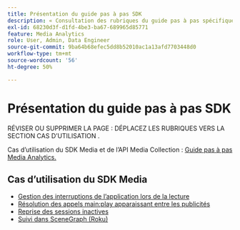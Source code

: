```yaml
---
title: Présentation du guide pas à pas SDK
description: « Consultation des rubriques du guide pas à pas spécifique au SDK »
exl-id: 68230d3f-d1fd-4be3-ba67-689965d85771
feature: Media Analytics
role: User, Admin, Data Engineer
source-git-commit: 9ba64b68efec5dd8b52010ac1a13afd7703448d0
workflow-type: tm+mt
source-wordcount: '56'
ht-degree: 50%

---
```


# Présentation du guide pas à pas SDK


RÉVISER OU SUPPRIMER LA PAGE : DÉPLACEZ LES RUBRIQUES VERS LA SECTION CAS D’UTILISATION .

Cas d’utilisation du SDK Media et de l’API Media Collection : [Guide pas à pas Media Analytics.](/help/use-cases/media-analytics-cookbook/media-analytics-cookbook.md)

## Cas d’utilisation du SDK Media



* [Gestion des interruptions de l’application lors de la lecture](/help/use-cases/cookbook/app-interrupts.md)
* [Résolution des appels main:play apparaissant entre les publicités](/help/use-cases/cookbook/fix-ad-play-ad.md)
* [Reprise des sessions inactives](/help/use-cases/cookbook/resuming-inactive.md)
* [Suivi dans SceneGraph (Roku)](/help/use-cases/cookbook/sdk-track-scenegraph.md)
